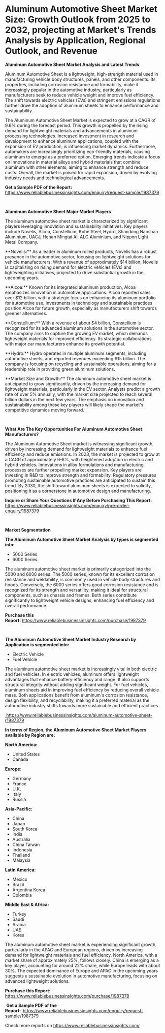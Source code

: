 <p><h1>Aluminum Automotive Sheet Market Size: Growth Outlook from 2025 to 2032, projecting at Market's Trends Analysis by Application, Regional Outlook, and Revenue</h1></p><p><strong>Aluminum Automotive Sheet Market Analysis and Latest Trends</strong></p>
<p><p>Aluminum Automotive Sheet is a lightweight, high-strength material used in manufacturing vehicle body structures, panels, and other components. Its properties, including corrosion resistance and formability, make it increasingly popular in the automotive industry, particularly as manufacturers seek to reduce vehicle weight and improve fuel efficiency. The shift towards electric vehicles (EVs) and stringent emissions regulations further drive the adoption of aluminum sheets to enhance performance and sustainability.</p><p>The Aluminum Automotive Sheet Market is expected to grow at a CAGR of 9.6% during the forecast period. This growth is propelled by the rising demand for lightweight materials and advancements in aluminum processing technologies. Increased investment in research and development to enhance aluminum applications, coupled with the expansion of EV production, is influencing market dynamics. Furthermore, automakers are increasingly prioritizing eco-friendly materials, causing aluminum to emerge as a preferred option. Emerging trends indicate a focus on innovations in material alloys and hybrid materials that combine aluminum with other elements, aiming to enhance strength and reduce costs. Overall, the market is poised for rapid expansion, driven by evolving industry needs and technological advancements.</p></p>
<p><strong>Get a Sample PDF of the Report:&nbsp;</strong> <a href="https://www.reliablebusinessinsights.com/enquiry/request-sample/1987379?utm_campaign=2274&utm_medium=2&utm_source=Github&utm_content=ia&utm_term=03042025&utm_id=aluminum-automotive-sheet">https://www.reliablebusinessinsights.com/enquiry/request-sample/1987379</a></p>
<p>&nbsp;</p>
<p><strong>Aluminum Automotive Sheet Major Market Players</strong></p>
<p><p>The aluminum automotive sheet market is characterized by significant players leveraging innovation and sustainability initiatives. Key players include Novelis, Alcoa, Constellium, Kobe Steel, Hydro, Shandong Nanshan Aluminium, UACJ, Henan Mingtai Al, ALG Aluminium, and Nippon Light Metal Company.</p><p>**Novelis:** As a leader in aluminum rolled products, Novelis has a robust presence in the automotive sector, focusing on lightweight solutions for vehicle manufacturers. With a revenue of approximately $14 billion, Novelis is capitalizing on rising demand for electric vehicles (EVs) and lightweighting initiatives, projected to drive substantial growth in the upcoming years.</p><p>**Alcoa:** Known for its integrated aluminum production, Alcoa emphasizes innovation in automotive applications. Alcoa reported sales over $12 billion, with a strategic focus on enhancing its aluminum portfolio for automotive use. Investments in technology and sustainable practices position Alcoa for future growth, especially as manufacturers shift towards greener alternatives.</p><p>**Constellium:** With a revenue of about $4 billion, Constellium is recognized for its advanced aluminum solutions in the automotive sector. The company aims to capture the growing EV market, which demands lightweight materials for improved efficiency. Its strategic collaborations with major car manufacturers enhance its growth potential.</p><p>**Hydro:** Hydro operates in multiple aluminum segments, including automotive sheets, and reported revenues exceeding $15 billion. The company is focusing on recycling and sustainable operations, aiming for a leadership role in providing green aluminum solutions.</p><p>**Market Size and Growth:** The aluminum automotive sheet market is anticipated to grow significantly, driven by the increasing demand for lightweight materials, particularly in the EV sector. Analysts predict a growth rate of over 5% annually, with the market size projected to reach several billion dollars in the next few years. The emphasis on innovation and sustainability among these key players will likely shape the market's competitive dynamics moving forward.</p></p>
<p>&nbsp;</p>
<p><strong>What Are The Key Opportunities For Aluminum Automotive Sheet Manufacturers?</strong></p>
<p><p>The Aluminum Automotive Sheet market is witnessing significant growth, driven by increasing demand for lightweight materials to enhance fuel efficiency and reduce emissions. In 2023, the market is projected to grow at a CAGR of approximately 6-8%, with heightened adoption in electric and hybrid vehicles. Innovations in alloy formulations and manufacturing processes are further propelling market expansion. Key players are investing in R&D to improve strength and formability. Regulatory pressures promoting sustainable automotive practices are anticipated to sustain this trend. By 2030, the shift toward aluminum sheets is expected to solidify, positioning it as a cornerstone in automotive design and manufacturing.</p></p>
<p><strong>Inquire or Share Your Questions If Any Before Purchasing This Report:</strong> <a href="https://www.reliablebusinessinsights.com/enquiry/pre-order-enquiry/1987379?utm_campaign=2274&utm_medium=2&utm_source=Github&utm_content=ia&utm_term=03042025&utm_id=aluminum-automotive-sheet">https://www.reliablebusinessinsights.com/enquiry/pre-order-enquiry/1987379</a></p>
<p>&nbsp;</p>
<p><strong>Market Segmentation</strong></p>
<p><strong>The Aluminum Automotive Sheet Market Analysis by types is segmented into:</strong></p>
<p><ul><li>5000 Series</li><li>6000 Series</li></ul></p>
<p><p>The aluminum automotive sheet market is primarily categorized into the 5000 and 6000 series. The 5000 series, known for its excellent corrosion resistance and weldability, is commonly used in vehicle body structures and hoods. Conversely, the 6000 series offers good corrosion resistance and is recognized for its strength and versatility, making it ideal for structural components, such as chassis and frames. Both series contribute significantly to lightweight vehicle designs, enhancing fuel efficiency and overall performance.</p></p>
<p><strong>Purchase this Report:&nbsp;</strong><a href="https://www.reliablebusinessinsights.com/purchase/1987379?utm_campaign=2274&utm_medium=2&utm_source=Github&utm_content=ia&utm_term=03042025&utm_id=aluminum-automotive-sheet">https://www.reliablebusinessinsights.com/purchase/1987379</a></p>
<p>&nbsp;</p>
<p><strong>The Aluminum Automotive Sheet Market Industry Research by Application is segmented into:</strong></p>
<p><ul><li>Electric Vehicle</li><li>Fuel Vehicle</li></ul></p>
<p><p>The aluminum automotive sheet market is increasingly vital in both electric and fuel vehicles. In electric vehicles, aluminum offers lightweight advantages that enhance battery efficiency and range. It also supports structural integrity without adding significant weight. For fuel vehicles, aluminum sheets aid in improving fuel efficiency by reducing overall vehicle mass. Both applications benefit from aluminum's corrosion resistance, design flexibility, and recyclability, making it a preferred material as the automotive industry shifts towards more sustainable and efficient practices.</p></p>
<p><a href="https://www.reliablebusinessinsights.com/aluminum-automotive-sheet-r1987379?utm_campaign=2274&utm_medium=2&utm_source=Github&utm_content=ia&utm_term=03042025&utm_id=aluminum-automotive-sheet">&nbsp;https://www.reliablebusinessinsights.com/aluminum-automotive-sheet-r1987379</a></p>
<p><strong>In terms of Region, the Aluminum Automotive Sheet Market Players available by Region are:</strong></p>
<p>
    <p> <strong> North America: </strong>
        <ul>
            <li>United States</li>
            <li>Canada</li>
        </ul>
        </p> 
    <p> <strong> Europe: </strong>
        <ul>
            <li>Germany</li>
            <li>France</li>
            <li>U.K.</li>
            <li>Italy</li>
            <li>Russia</li>
        </ul>
        </p> 
    <p> <strong> Asia-Pacific: </strong>
        <ul>
            <li>China</li>
            <li>Japan</li>
            <li>South Korea</li>
            <li>India</li>
            <li>Australia</li>
            <li>China Taiwan</li>
            <li>Indonesia</li>
            <li>Thailand</li>
            <li>Malaysia</li>
        </ul>
        </p> 
    <p> <strong> Latin America: </strong>
        <ul>
            <li>Mexico</li>
            <li>Brazil</li>
            <li>Argentina Korea</li>
            <li>Colombia</li>
        </ul>
        </p> 
    <p> <strong> Middle East & Africa: </strong>
        <ul>
            <li>Turkey</li>
            <li>Saudi</li>
            <li>Arabia</li>
            <li>UAE</li>
            <li>Korea</li>
        </ul>
    </p>
    </p>
<p><p>The aluminum automotive sheet market is experiencing significant growth, particularly in the APAC and European regions, driven by increasing demand for lightweight materials and fuel efficiency. North America, with a market share of approximately 25%, follows closely. China is emerging as a key player, accounting for around 22% share, while Europe leads with about 30%. The expected dominance of Europe and APAC in the upcoming years suggests a sustainable evolution in automotive manufacturing, focusing on advanced lightweight solutions.</p></p>
<p><strong>Purchase this Report: </strong><a href="https://www.reliablebusinessinsights.com/purchase/1987379?utm_campaign=2274&utm_medium=2&utm_source=Github&utm_content=ia&utm_term=03042025&utm_id=aluminum-automotive-sheet">https://www.reliablebusinessinsights.com/purchase/1987379</a></p>
<p>&nbsp;<strong>Get a Sample PDF of the Report:&nbsp;&nbsp;</strong><a href="https://www.reliablebusinessinsights.com/enquiry/request-sample/1987379?utm_campaign=2274&utm_medium=2&utm_source=Github&utm_content=ia&utm_term=03042025&utm_id=aluminum-automotive-sheet">https://www.reliablebusinessinsights.com/enquiry/request-sample/1987379</a></p>
<p><strong></strong></p>
<p>Check more reports on <a href="https://www.reliablebusinessinsights.com/?utm_campaign=2274&utm_medium=2&utm_source=Github&utm_content=ia&utm_term=03042025&utm_id=aluminum-automotive-sheet">https://www.reliablebusinessinsights.com/</a></p>